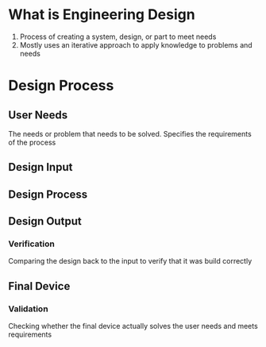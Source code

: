 # What is Engineering Design
1. Process of creating a system, design, or part to meet needs
2. Mostly uses an iterative approach to apply knowledge to problems and needs

# Design Process
## User Needs
The needs or problem that needs to be solved.
Specifies the requirements of the process

## Design Input


## Design Process

## Design Output

### Verification
Comparing the design back to the input to verify that it was build correctly
## Final Device

### Validation
Checking whether the final device actually solves the user needs and meets requirements
